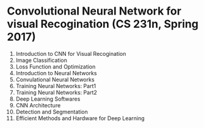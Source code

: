 #  Convolutional Neural Network for visual Recogination (CS 231n, Spring 2017)

1. Introduction to CNN for Visual Recogination
2. Image Classification
3. Loss Function and Optimization
4. Introduction to Neural Networks
5. Convulational Neural Networks
6. Training Neural Networks: Part1
7. Training Neural Networks: Part2
8. Deep Learning Softwares
9. CNN Architecture
10. Detection and Segmentation
11. Efficient Methods and Hardware for Deep Learning

